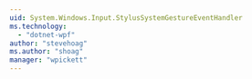 ```yaml
---
uid: System.Windows.Input.StylusSystemGestureEventHandler
ms.technology: 
  - "dotnet-wpf"
author: "stevehoag"
ms.author: "shoag"
manager: "wpickett"
---
```

